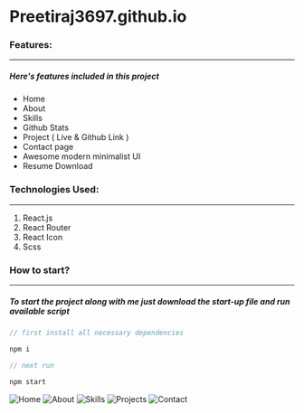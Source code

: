 # Preetiraj3697.github.io
### Features:

---

##### Here's features included in this project

- Home
- About
- Skills
- Github Stats
- Project ( Live & Github Link )
- Contact page
- Awesome modern minimalist UI
- Resume Download

### Technologies Used:

---

1. React.js
2. React Router
3. React Icon
4. Scss

### How to start?

---

##### To start the project along with me just download the start-up file and run available script

```javascript
// first install all necessary dependencies

npm i

// next run

npm start

```
![Home](https://user-images.githubusercontent.com/107460745/202202892-957c10b1-246e-48c4-8730-496c83c1c657.png)
![About](https://user-images.githubusercontent.com/107460745/202203056-e3fd7829-2747-44da-8b86-6470ec429d1c.png)
![Skills](https://user-images.githubusercontent.com/107460745/202203223-fe5553ce-cd86-4e34-8b79-0b867cd68a75.png)
![Projects](https://user-images.githubusercontent.com/107460745/202203306-31e7377f-d7ed-4168-b70c-6e87c77f20e3.png)
![Contact](https://user-images.githubusercontent.com/107460745/202203331-31e21ab6-9b9f-4a57-b89b-19bdaf11700e.png)
